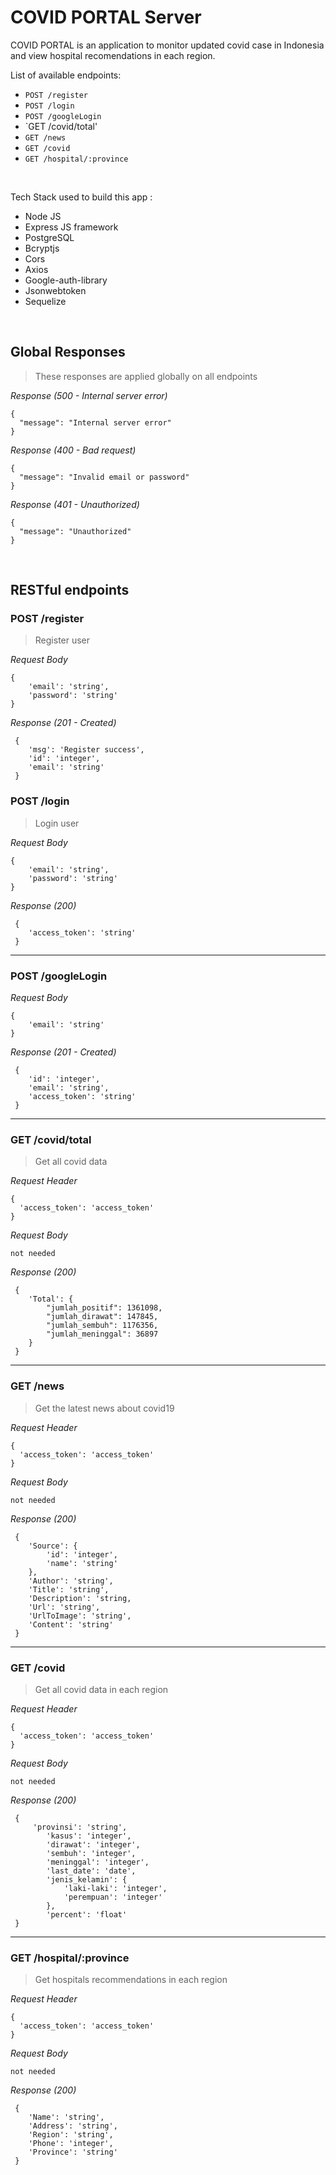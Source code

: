 # COVID PORTAL Server
COVID PORTAL is an application to monitor updated covid case in Indonesia and view hospital recomendations in each region.

List of available endpoints:
​
- `POST /register`
- `POST /login`
- `POST /googleLogin`
- `GET /covid/total'
- `GET /news`
- `GET /covid`
- `GET /hospital/:province`

&nbsp;

Tech Stack used to build this app :
* Node JS
* Express JS framework
* PostgreSQL
* Bcryptjs
* Cors
* Axios
* Google-auth-library
* Jsonwebtoken
* Sequelize


&nbsp;

## Global Responses
> These responses are applied globally on all endpoints

_Response (500 - Internal server error)_
```
{
  "message": "Internal server error"
}
```

_Response (400 - Bad request)_
```
{
  "message": "Invalid email or password"
}
```

_Response (401 - Unauthorized)_
```
{
  "message": "Unauthorized"
}
```

&nbsp;

## RESTful endpoints
### POST /register

> Register user

_Request Body_
```
{
    'email': 'string',
    'password': 'string'
}
```
_Response (201 - Created)_
```
 {
    'msg': 'Register success',
    'id': 'integer',
    'email': 'string'
 }
```


### POST /login

> Login user

_Request Body_
```
{
    'email': 'string',
    'password': 'string'
}
```

_Response (200)_
```
 {
    'access_token': 'string'
 }
```


---
### POST /googleLogin

_Request Body_
```
{
    'email': 'string'
}
```

_Response (201 - Created)_
```
 {
    'id': 'integer',
    'email': 'string',
    'access_token': 'string'
 }
```

---
### GET /covid/total

> Get all covid data

_Request Header_
```
{
  'access_token': 'access_token'
}
```

_Request Body_
```
not needed
```

_Response (200)_
```
 {
    'Total': {
        "jumlah_positif": 1361098,
        "jumlah_dirawat": 147845,
        "jumlah_sembuh": 1176356,
        "jumlah_meninggal": 36897
    }
 }
```

---
### GET /news

> Get the latest news about covid19

_Request Header_
```
{
  'access_token': 'access_token'
}
```

_Request Body_
```
not needed
```

_Response (200)_
```
 {
    'Source': {
        'id': 'integer',
        'name': 'string'
    },
    'Author': 'string',
    'Title': 'string',
    'Description': 'string,
    'Url': 'string',
    'UrlToImage': 'string',
    'Content': 'string'
 }
```

---
### GET /covid

> Get all covid data in each region

_Request Header_
```
{
  'access_token': 'access_token'
}
```

_Request Body_
```
not needed
```

_Response (200)_
```
 {
     'provinsi': 'string',
        'kasus': 'integer',
        'dirawat': 'integer',
        'sembuh': 'integer',
        'meninggal': 'integer',
        'last_date': 'date',
        'jenis_kelamin': {
            'laki-laki': 'integer',
            'perempuan': 'integer' 
        },
        'percent': 'float'
 }
```


---
### GET /hospital/:province

> Get hospitals recommendations in each region

_Request Header_
```
{
  'access_token': 'access_token'
}
```

_Request Body_
```
not needed
```

_Response (200)_
```
 {
    'Name': 'string',
    'Address': 'string',
    'Region': 'string',
    'Phone': 'integer',
    'Province': 'string'
 }
```
